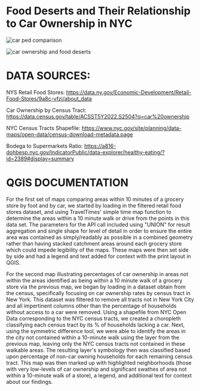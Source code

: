 # Food Deserts and Their Relationship to Car Ownership in NYC

![car ped comparison](https://github.com/user-attachments/assets/b39743fe-b90d-41b2-b57c-63eb9f918504)


![car ownership and food deserts](https://github.com/user-attachments/assets/cd67ec48-0379-48c3-90b3-43e0ed41ba71)



# DATA SOURCES:
NYS Retail Food Stores:
https://data.ny.gov/Economic-Development/Retail-Food-Stores/9a8c-vfzj/about_data

Car Ownership by Census Tract:
https://data.census.gov/table/ACSST5Y2022.S2504?q=car%20ownership

NYC Census Tracts Shapefile:
https://www.nyc.gov/site/planning/data-maps/open-data/census-download-metadata.page

Bodega to Supermarkets Ratio:
https://a816-dohbesp.nyc.gov/IndicatorPublic/data-explorer/healthy-eating/?id=2389#display=summary

# QGIS DOCUMENTATION

For the first set of maps comparing areas within 10 minutes of a grocery store by foot and by car, we started by loading in the filtered retail food stores dataset, and using TravelTimes' simple time map function to determine the areas within a 10 minute walk or drive from the points in this data set. The parameters for the API call included using "UNION" for result aggregation and single shape for level of detail in order to ensure the entire area was contained as simply/readably as possible in a combined geometry rather than having stacked catchment areas around each grocery store which could impede legibility of the maps. These maps were then set side by side and had a legend and text added for context with the print layout in QGIS.

For the second map illustrating percentages of car ownership in areas not within the areas identified as being within a 10 minute walk of a grocery store via the previous map, we began by loading in a dataset obtain from the census, specifically focusing on car ownership rates by census tract in New York. This dataset was filtered to remove all tracts not in New York City and all impertinent columns other than the percentage of households without access to a car were removed. Using a shapefile from NYC Open Data corresponding to the NYC census tracts, we created a choropleth classifying each census tract by its % of households lacking a car. Next, using the symmetric difference tool, we were able to identify the areas in the city not contained within a 10-minute walk using the layer from the previous map, leaving only the NYC census tracts not contained in these walkable areas. The resulting layer's symbology then was classified based upon percentage of non-car owning households for each remaining census tract. This map was then marked up with highlighted neighborhoods (those with very low-levels of car ownership and significant swathes of area not within a 10-minute walk of a store), a legend, and additional text for context about our findings.
